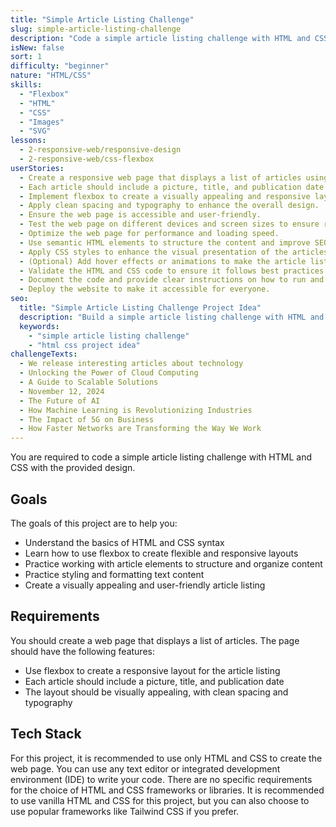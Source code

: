 ```yaml
---
title: "Simple Article Listing Challenge"
slug: simple-article-listing-challenge
description: "Code a simple article listing challenge with HTML and CSS to practice flexbox and working with article elements."
isNew: false
sort: 1
difficulty: "beginner"
nature: "HTML/CSS"
skills:
  - "Flexbox"
  - "HTML"
  - "CSS"
  - "Images"
  - "SVG"
lessons:
  - 2-responsive-web/responsive-design
  - 2-responsive-web/css-flexbox
userStories:
  - Create a responsive web page that displays a list of articles using HTML and CSS.
  - Each article should include a picture, title, and publication date.
  - Implement flexbox to create a visually appealing and responsive layout for the article listing.
  - Apply clean spacing and typography to enhance the overall design.
  - Ensure the web page is accessible and user-friendly.
  - Test the web page on different devices and screen sizes to ensure responsiveness.
  - Optimize the web page for performance and loading speed.
  - Use semantic HTML elements to structure the content and improve SEO.
  - Apply CSS styles to enhance the visual presentation of the articles.
  - (Optional) Add hover effects or animations to make the article listing more interactive.
  - Validate the HTML and CSS code to ensure it follows best practices and standards.
  - Document the code and provide clear instructions on how to run and use the web page.
  - Deploy the website to make it accessible for everyone.
seo:
  title: "Simple Article Listing Challenge Project Idea"
  description: "Build a simple article listing challenge with HTML and CSS to practice flexbox and working with article elements. This project idea is perfect for beginners who want to improve their HTML and CSS skills while creating a responsive and visually appealing article listing. By implementing flexbox, you will learn how to create flexible and responsive layouts for displaying multiple articles. Additionally, you will gain experience working with article elements, which are commonly used to structure and organize content on web pages. This project will help you enhance your understanding of HTML and CSS, as well as improve your ability to create visually appealing and user-friendly web pages. Get ready to showcase your flexbox skills and create an engaging article listing!"
  keywords:
    - "simple article listing challenge"
    - "html css project idea"
challengeTexts:
  - We release interesting articles about technology
  - Unlocking the Power of Cloud Computing
  - A Guide to Scalable Solutions
  - November 12, 2024
  - The Future of AI
  - How Machine Learning is Revolutionizing Industries
  - The Impact of 5G on Business
  - How Faster Networks are Transforming the Way We Work
---
```


You are required to code a simple article listing challenge with HTML and CSS with the provided design.

## Goals

The goals of this project are to help you:

- Understand the basics of HTML and CSS syntax
- Learn how to use flexbox to create flexible and responsive layouts
- Practice working with article elements to structure and organize content
- Practice styling and formatting text content
- Create a visually appealing and user-friendly article listing

## Requirements

You should create a web page that displays a list of articles. The page should have the following features:

- Use flexbox to create a responsive layout for the article listing
- Each article should include a picture, title, and publication date
- The layout should be visually appealing, with clean spacing and typography

## Tech Stack

For this project, it is recommended to use only HTML and CSS to create the web page. You can use any text editor or integrated development environment (IDE) to write your code. There are no specific requirements for the choice of HTML and CSS frameworks or libraries. It is recommended to use vanilla HTML and CSS for this project, but you can also choose to use popular frameworks like Tailwind CSS if you prefer.
